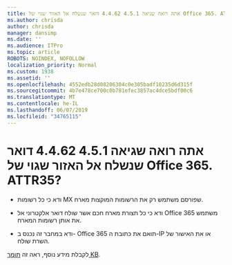 ```yaml
---
title: אתה רואה שגיאה 4.5.1 4.4.62 דואר שנשלח אל האזור שגוי של Office 365. ATTR35?
ms.author: chrisda
author: chrisda
manager: dansimp
ms.date: ''
ms.audience: ITPro
ms.topic: article
ROBOTS: NOINDEX, NOFOLLOW
localization_priority: Normal
ms.custom: 1938
ms.assetid: ''
ms.openlocfilehash: 4552edb28d08206304c0e305badf10235d6d315f
ms.sourcegitcommit: 4b7e478ce700c0b781efec3857ac4dce5bdf00c6
ms.translationtype: MT
ms.contentlocale: he-IL
ms.lasthandoff: 06/07/2019
ms.locfileid: "34765115"
---
```

# <a name="are-you-seeing-error-451-4462-mail-sent-to-the-wrong-office-365-region-attr35"></a>אתה רואה שגיאה 4.5.1 4.4.62 דואר שנשלח אל האזור שגוי של Office 365. ATTR35?

- ודא כי כל רשומות MX שפורסם משתמש רק את הרשומות המוקצות מארח.

- ודא כי כל תצורת מארח חכם אשר שולח דואר אלקטרוני אל Office 365 משתמש את אותן רשומות המארח.

- ודא במחבר זה נכנס ב- Office 365 תואם את כתובת ה-IP או את האישור של השרת שולח.

לקבלת מידע נוסף, ראה זה [תומך KB](https://support.microsoft.com/help/4057301/attr35-response-code-when-mail-is-sent-to-eop-exo).
